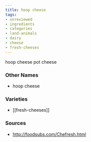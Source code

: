 ```yaml
---
title: hoop cheese
tags:
- unreviewed
- ingredients
- categories
- land-animals
- dairy
- cheese
- fresh-cheeses
---
```

hoop cheese pot cheese

### Other Names

* hoop cheese

### Varieties

* [[fresh-cheeses]]

### Sources
* http://foodsubs.com/Chefresh.html
